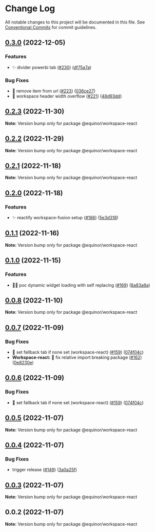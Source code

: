# Change Log

All notable changes to this project will be documented in this file.
See [Conventional Commits](https://conventionalcommits.org) for commit guidelines.

## [0.3.0](https://github.com/equinor/fusion-workspace/compare/@equinor/workspace-react@0.2.3...@equinor/workspace-react@0.3.0) (2022-12-05)

### Features

-   :sparkles: divider powerbi tab ([#230](https://github.com/equinor/fusion-workspace/issues/230)) ([df75a7a](https://github.com/equinor/fusion-workspace/commit/df75a7a30d533207b199e9e463fa38bfd9cae849))

### Bug Fixes

-   :bug: remove item from url ([#223](https://github.com/equinor/fusion-workspace/issues/223)) ([036ce27](https://github.com/equinor/fusion-workspace/commit/036ce27fb9a30a2c24118564293c768f19837ca9))
-   :bug: workspace header width overflow ([#221](https://github.com/equinor/fusion-workspace/issues/221)) ([48d93dd](https://github.com/equinor/fusion-workspace/commit/48d93ddca4af01b195c1eaefb5d75b446c0dabb1))

## [0.2.3](https://github.com/equinor/fusion-workspace/compare/@equinor/workspace-react@0.2.2...@equinor/workspace-react@0.2.3) (2022-11-30)

**Note:** Version bump only for package @equinor/workspace-react

## [0.2.2](https://github.com/equinor/fusion-workspace/compare/@equinor/workspace-react@0.2.1...@equinor/workspace-react@0.2.2) (2022-11-29)

**Note:** Version bump only for package @equinor/workspace-react

## [0.2.1](https://github.com/equinor/fusion-workspace/compare/@equinor/workspace-react@0.2.0...@equinor/workspace-react@0.2.1) (2022-11-18)

**Note:** Version bump only for package @equinor/workspace-react

## [0.2.0](https://github.com/equinor/fusion-workspace/compare/@equinor/workspace-react@0.1.0...@equinor/workspace-react@0.2.0) (2022-11-18)

### Features

-   :sparkles: reactify workspace-fusion setup ([#186](https://github.com/equinor/fusion-workspace/issues/186)) ([5e3d318](https://github.com/equinor/fusion-workspace/commit/5e3d318c8193271fbddeab261ce26e4827eb6321))

## [0.1.1](https://github.com/equinor/fusion-workspace/compare/@equinor/workspace-react@0.1.0...@equinor/workspace-react@0.1.1) (2022-11-16)

**Note:** Version bump only for package @equinor/workspace-react

## [0.1.0](https://github.com/equinor/fusion-workspace/compare/@equinor/workspace-react@0.0.7...@equinor/workspace-react@0.1.0) (2022-11-15)

### Features

-   :technologist: poc dynamic widget loading with self replacing ([#169](https://github.com/equinor/fusion-workspace/issues/169)) ([8a83a8a](https://github.com/equinor/fusion-workspace/commit/8a83a8a38a67e9aa976e242bf341d1f193e9c618))

## [0.0.8](https://github.com/equinor/fusion-workspace/compare/@equinor/workspace-react@0.0.7...@equinor/workspace-react@0.0.8) (2022-11-10)

**Note:** Version bump only for package @equinor/workspace-react

## [0.0.7](https://github.com/equinor/fusion-workspace/compare/@equinor/workspace-react@0.0.5...@equinor/workspace-react@0.0.7) (2022-11-09)

### Bug Fixes

-   :bug: set fallback tab if none set (workspace-react) ([#159](https://github.com/equinor/fusion-workspace/issues/159)) ([074f04c](https://github.com/equinor/fusion-workspace/commit/074f04cb36d7e34c72ffbc802049aec94224cee0))
-   **Workspace-react:** :bug: fix relative import breaking package ([#162](https://github.com/equinor/fusion-workspace/issues/162)) ([0e8230e](https://github.com/equinor/fusion-workspace/commit/0e8230e9e030c606582eb3cd69285e06c8b20755))

## [0.0.6](https://github.com/equinor/fusion-workspace/compare/@equinor/workspace-react@0.0.5...@equinor/workspace-react@0.0.6) (2022-11-09)

### Bug Fixes

-   :bug: set fallback tab if none set (workspace-react) ([#159](https://github.com/equinor/fusion-workspace/issues/159)) ([074f04c](https://github.com/equinor/fusion-workspace/commit/074f04cb36d7e34c72ffbc802049aec94224cee0))

## [0.0.5](https://github.com/equinor/fusion-workspace/compare/@equinor/workspace-react@0.0.4...@equinor/workspace-react@0.0.5) (2022-11-07)

**Note:** Version bump only for package @equinor/workspace-react

## [0.0.4](https://github.com/equinor/fusion-workspace/compare/@equinor/workspace-react@0.0.3...@equinor/workspace-react@0.0.4) (2022-11-07)

### Bug Fixes

-   trigger release ([#149](https://github.com/equinor/fusion-workspace/issues/149)) ([3a0a25f](https://github.com/equinor/fusion-workspace/commit/3a0a25fc280438dd75dad428e7480eaf6d5328e3))

## [0.0.3](https://github.com/equinor/fusion-workspace/compare/@equinor/workspace-react@0.0.2...@equinor/workspace-react@0.0.3) (2022-11-07)

**Note:** Version bump only for package @equinor/workspace-react

## 0.0.2 (2022-11-07)

**Note:** Version bump only for package @equinor/workspace-react

